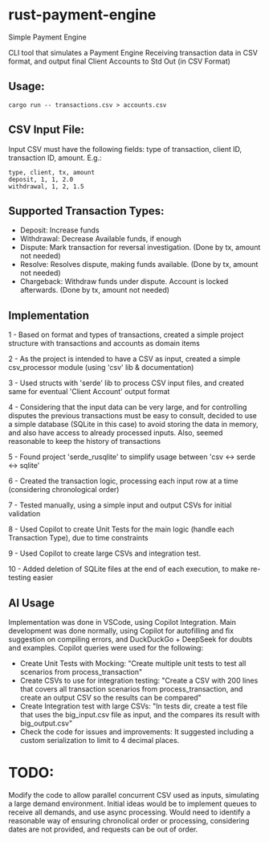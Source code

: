# rust-payment-engine

 Simple Payment Engine

 CLI tool that simulates a Payment Engine
 Receiving transaction data in CSV format, and output final Client Accounts to Std Out (in CSV Format)

 ## Usage:
 ```
 cargo run -- transactions.csv > accounts.csv
 ```
 
 ## CSV Input File:
 Input CSV must have the following fields: type of transaction, client ID, transaction ID, amount. E.g.:
 ```
 type, client, tx, amount
 deposit, 1, 1, 2.0
 withdrawal, 1, 2, 1.5
 ```
 
 ## Supported Transaction Types:
 - Deposit: Increase funds
 - Withdrawal: Decrease Available funds, if enough
 - Dispute: Mark transaction for reversal investigation. (Done by tx, amount not needed)
 - Resolve: Resolves dispute, making funds available. (Done by tx, amount not needed)
 - Chargeback: Withdraw funds under dispute. Account is locked afterwards. (Done by tx, amount not needed)
 
 ## Implementation

 1 - Based on format and types of transactions, created a simple project structure with transactions and accounts as domain items

 2 - As the project is intended to have a CSV as input, created a simple csv_processor module (using 'csv' lib & documentation)

 3 - Used structs with 'serde' lib to process CSV input files, and created same for eventual 'Client Account' output format

 4 - Considering that the input data can be very large, and for controlling disputes the previous transactions must be easy to consult, decided to use a simple database (SQLite in this case) to avoid storing the data in memory, and also have access to already processed inputs. Also, seemed reasonable to keep the history of transactions

 5 - Found project 'serde_rusqlite' to simplify usage between 'csv <-> serde <-> sqlite'

 6 - Created the transaction logic, processing each input row at a time (considering chronological order)

 7 - Tested manually, using a simple input and output CSVs for initial validation

 8 - Used Copilot to create Unit Tests for the main logic (handle each Transaction Type), due to time constraints

 9 - Used Copilot to create large CSVs and integration test.

 10 - Added deletion of SQLite files at the end of each execution, to make re-testing easier

 ## AI Usage

 Implementation was done in VSCode, using Copilot Integration.
 Main development was done normally, using Copilot for autofilling and fix suggestion on compiling errors, and DuckDuckGo + DeepSeek for doubts and examples.
 Copilot queries were used for the following: 
 - Create Unit Tests with Mocking: "Create multiple unit tests to test all scenarios from process_transaction"
 - Create CSVs to use for integration testing: "Create a CSV with 200 lines that covers all transaction scenarios from process_transaction, and create an output CSV so the results can be compared"
 - Create Integration test with large CSVs: "In tests dir, create a test file that uses the big_input.csv file as input, and the compares its result with big_output.csv"
 - Check the code for issues and improvements: It suggested including a custom serialization to limit to 4 decimal places.

# TODO:

Modify the code to allow parallel concurrent CSV used as inputs, simulating a large demand environment.
Initial ideas would be to implement queues to receive all demands, and use async processing.
Would need to identify a reasonable way of ensuring chronolical order or processing, considering dates are not provided, and requests can be out of order.
